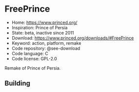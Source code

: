 # FreePrince

- Home: https://www.princed.org/
- Inspiration: Prince of Persia
- State: beta, inactive since 2011
- Download: https://www.princed.org/downloads/#FreePrince
- Keyword: action, platform, remake
- Code repository: @see-download
- Code language: C
- Code license: GPL-2.0

Remake of Prince of Persia.

## Building

